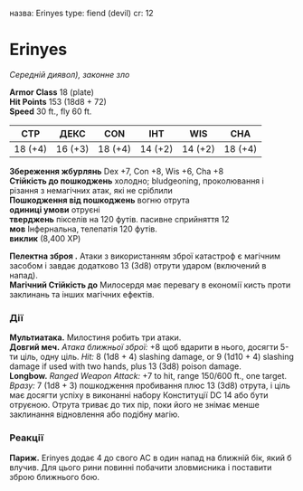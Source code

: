 назва: Erinyes type: fiend (devil) cr: 12

# Erinyes
_Середній диявол), законне зло_

**Armor Class** 18 (plate)    
**Hit Points** 153 (18d8 + 72)    
**Speed** 30 ft., fly 60 ft.

| СТР     | ДЕКС    | CON     | ІНТ     | WIS     | CHA     |
| ------- | ------- | ------- | ------- | ------- | ------- |
| 18 (+4) | 16 (+3) | 18 (+4) | 14 (+2) | 14 (+2) | 18 (+4) |

**Збереження жбурлянь** Dex +7, Con +8, Wis +6, Cha +8    
**Стійкість до пошкоджень** холодно; bludgeoning, проколювання і різання з немагічних атак, які не сріблили    
**Пошкодження від пошкоджень** вогню отрута    
**одиниці умови** отруєні    
**тверджень** пікселів на 120 футів. пасивне сприйняття 12    
**мов** Інфернальна, телепатія 120 футів.    
**виклик** (8,400 XP)

**Пелектна зброя .** Атаки з використанням зброї катастроф є магічним засобом і завдає додатково 13 (3d8) отрути ударом (включений в напад).    
**Магічний Стійкість до** Милосердя має перевагу в економії кисть проти заклинань та інших магічних ефектів.

### Дії
**Мультиатака.** Милостиня робить три атаки.    
**Довгий меч.** _Атака ближньої зброї:_ +8 щоб вдарити в нього, досягти 5-ти ціль, одну ціль. _Hit:_ 8 (1d8 + 4) slashing damage, or 9 (1d10 + 4) slashing damage if used with two hands, plus 13 (3d8) poison damage.    
**Longbow.** _Ranged Weapon Attack:_ +7 to hit, range 150/600 ft., one target. _Вразу:_ 7 (1d8 + 3) пошкодження пробивання плюс 13 (3d8) отрута, і ціль має досягти успіху в виконанні набору Конституції DC 14 або бути отруєною. Отрута триває до тих пір, поки його не знімає менше заклинання відновлення або подібну магію.

### Реакції
**Париж.** Erinyes додає 4 до свого AC в один напад на ближній бік, який б влучив. Для цього рини повинні побачити зловмисника і поставити зброю ближнього бою.